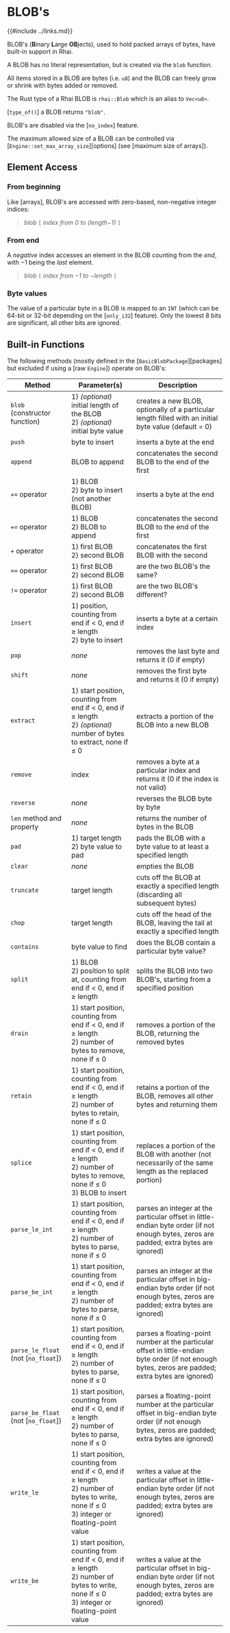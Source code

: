 BLOB's
======

{{#include ../links.md}}

BLOB's (**B**inary **L**arge **OB**jects), used to hold packed arrays of bytes, have built-in support in Rhai.

A BLOB has no literal representation, but is created via the `blob` function.

All items stored in a BLOB are bytes (i.e. `u8`) and the BLOB can freely grow or shrink with bytes
added or removed.

The Rust type of a Rhai BLOB is `rhai::Blob` which is an alias to `Vec<u8>`.

[`type_of()`] a BLOB returns `"blob"`.

BLOB's are disabled via the [`no_index`] feature.

The maximum allowed size of a BLOB can be controlled via [`Engine::set_max_array_size`][options]
(see [maximum size of arrays]).


Element Access
--------------

### From beginning

Like [arrays], BLOB's are accessed with zero-based, non-negative integer indices:

> _blob_ `[` _index from 0 to (length&minus;1)_ `]`

### From end

A _negative_ index accesses an element in the BLOB counting from the _end_, with &minus;1 being the
_last_ element.

> _blob_ `[` _index from &minus;1 to &minus;length_ `]`

### Byte values

The value of a particular byte in a BLOB is mapped to an `INT` (which can be 64-bit or 32-bit
depending on the [`only_i32`] feature).  Only the lowest 8 bits are significant, all other bits are
ignored.


Built-in Functions
-----------------

The following methods (mostly defined in the [`BasicBlobPackage`][packages] but excluded if using a [raw `Engine`]) operate on BLOB's:

| Method                              | Parameter(s)                                                                                                                                     | Description                                                                                                                                          |
| ----------------------------------- | ------------------------------------------------------------------------------------------------------------------------------------------------ | ---------------------------------------------------------------------------------------------------------------------------------------------------- |
| `blob` (constructor function)       | 1) _(optional)_ initial length of the BLOB<br/>2) _(optional)_ initial byte value                                                                | creates a new BLOB, optionally of a particular length filled with an initial byte value (default = 0)                                                |
| `push`                              | byte to insert                                                                                                                                   | inserts a byte at the end                                                                                                                            |
| `append`                            | BLOB to append                                                                                                                                   | concatenates the second BLOB to the end of the first                                                                                                 |
| `+=` operator                       | 1) BLOB<br/>2) byte to insert (not another BLOB)                                                                                                 | inserts a byte at the end                                                                                                                            |
| `+=` operator                       | 1) BLOB<br/>2) BLOB to append                                                                                                                    | concatenates the second BLOB to the end of the first                                                                                                 |
| `+` operator                        | 1) first BLOB<br/>2) second BLOB                                                                                                                 | concatenates the first BLOB with the second                                                                                                          |
| `==` operator                       | 1) first BLOB<br/>2) second BLOB                                                                                                                 | are the two BLOB's the same?                                                                                                                         |
| `!=` operator                       | 1) first BLOB<br/>2) second BLOB                                                                                                                 | are the two BLOB's different?                                                                                                                        |
| `insert`                            | 1) position, counting from end if < 0, end if ≥ length<br/>2) byte to insert                                                                     | inserts a byte at a certain index                                                                                                                    |
| `pop`                               | _none_                                                                                                                                           | removes the last byte and returns it (0 if empty)                                                                                                    |
| `shift`                             | _none_                                                                                                                                           | removes the first byte and returns it (0 if empty)                                                                                                   |
| `extract`                           | 1) start position, counting from end if < 0, end if ≥ length<br/>2) _(optional)_ number of bytes to extract, none if ≤ 0                         | extracts a portion of the BLOB into a new BLOB                                                                                                       |
| `remove`                            | index                                                                                                                                            | removes a byte at a particular index and returns it (0 if the index is not valid)                                                                    |
| `reverse`                           | _none_                                                                                                                                           | reverses the BLOB byte by byte                                                                                                                       |
| `len` method and property           | _none_                                                                                                                                           | returns the number of bytes in the BLOB                                                                                                              |
| `pad`                               | 1) target length<br/>2) byte value to pad                                                                                                        | pads the BLOB with a byte value to at least a specified length                                                                                       |
| `clear`                             | _none_                                                                                                                                           | empties the BLOB                                                                                                                                     |
| `truncate`                          | target length                                                                                                                                    | cuts off the BLOB at exactly a specified length (discarding all subsequent bytes)                                                                    |
| `chop`                              | target length                                                                                                                                    | cuts off the head of the BLOB, leaving the tail at exactly a specified length                                                                        |
| `contains`                          | byte value to find                                                                                                                               | does the BLOB contain a particular byte value?                                                                                                       |
| `split`                             | 1) BLOB<br/>2) position to split at, counting from end if < 0, end if ≥ length                                                                   | splits the BLOB into two BLOB's, starting from a specified position                                                                                  |
| `drain`                             | 1) start position, counting from end if < 0, end if ≥ length<br/>2) number of bytes to remove, none if ≤ 0                                       | removes a portion of the BLOB, returning the removed bytes                                                                                           |
| `retain`                            | 1) start position, counting from end if < 0, end if ≥ length<br/>2) number of bytes to retain, none if ≤ 0                                       | retains a portion of the BLOB, removes all other bytes and returning them                                                                            |
| `splice`                            | 1) start position, counting from end if < 0, end if ≥ length<br/>2) number of bytes to remove, none if ≤ 0<br/>3) BLOB to insert                 | replaces a portion of the BLOB with another (not necessarily of the same length as the replaced portion)                                             |
| `parse_le_int`                      | 1) start position, counting from end if < 0, end if ≥ length<br/>2) number of bytes to parse, none if ≤ 0                                        | parses an integer at the particular offset in little-endian byte order (if not enough bytes, zeros are padded; extra bytes are ignored)              |
| `parse_be_int`                      | 1) start position, counting from end if < 0, end if ≥ length<br/>2) number of bytes to parse, none if ≤ 0                                        | parses an integer at the particular offset in big-endian byte order (if not enough bytes, zeros are padded; extra bytes are ignored)                 |
| `parse_le_float` (not [`no_float`]) | 1) start position, counting from end if < 0, end if ≥ length<br/>2) number of bytes to parse, none if ≤ 0                                        | parses a floating-point number at the particular offset in little-endian byte order (if not enough bytes, zeros are padded; extra bytes are ignored) |
| `parse_be_float` (not [`no_float`]) | 1) start position, counting from end if < 0, end if ≥ length<br/>2) number of bytes to parse, none if ≤ 0                                        | parses a floating-point number at the particular offset in big-endian byte order (if not enough bytes, zeros are padded; extra bytes are ignored)    |
| `write_le`                          | 1) start position, counting from end if < 0, end if ≥ length<br/>2) number of bytes to write, none if ≤ 0<br/>3) integer or floating-point value | writes a value at the particular offset in little-endian byte order (if not enough bytes, zeros are padded; extra bytes are ignored)                 |
| `write_be`                          | 1) start position, counting from end if < 0, end if ≥ length<br/>2) number of bytes to write, none if ≤ 0<br/>3) integer or floating-point value | writes a value at the particular offset in big-endian byte order (if not enough bytes, zeros are padded; extra bytes are ignored)                    |
